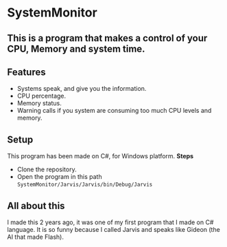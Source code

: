 # SystemMonitor
## This is a program that makes a control of your CPU, Memory and system time.

## Features
- Systems speak, and give you the information.
- CPU percentage.
- Memory status.
- Warning calls if you system are consuming too much CPU levels and memory.

## Setup 
This program has been made on C#, for Windows platform. 
**Steps**
- Clone the repository.
- Open the program in this path `SystemMonitor/Jarvis/Jarvis/bin/Debug/Jarvis`

## All about this
I made this 2 years ago, it was one of my first program that I made on C# language. It is so funny because I called Jarvis and speaks like Gideon (the AI that made Flash).